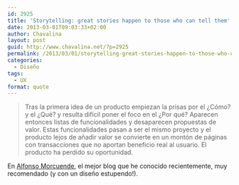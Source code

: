```yaml
---
id: 2925
title: 'Storytelling: great stories happen to those who can tell them'
date: 2013-03-01T09:03:33+02:00
author: Chavalina
layout: post
guid: http://www.chavalina.net/?p=2925
permalink: /2013/03/01/storytelling-great-stories-happen-to-those-who-can-tell-them/
categories:
  - Diseño
tags:
  - UX
format: quote
---
```

> Tras la primera idea de un producto empiezan la prisas por el ¿Cómo? y el ¿Qué? y resulta difícil poner el foco en el ¿Por qué? Aparecen entonces listas de funcionalidades y desaparecen propuestas de valor. Estas funcionalidades pasan a ser el mismo proyecto y el producto lejos de añadir valor se convierte en un montón de páginas con transacciones que no aportan beneficio real al usuario. El producto ha perdido su oportunidad.

En [Alfonso Morcuende](http://www.alfonsomorcuende.com/post.php?s=2013-03-01-storytelling), el mejor blog que he conocido recientemente, muy recomendado (y con un diseño estupendo!).